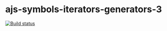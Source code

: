 # ajs-symbols-iterators-generators-3
[![Build status](https://ci.appveyor.com/api/projects/status/7d934x46sswsnwww?svg=true)](https://ci.appveyor.com/project/ADeoZ/ajs-symbols-iterators-generators-3)
